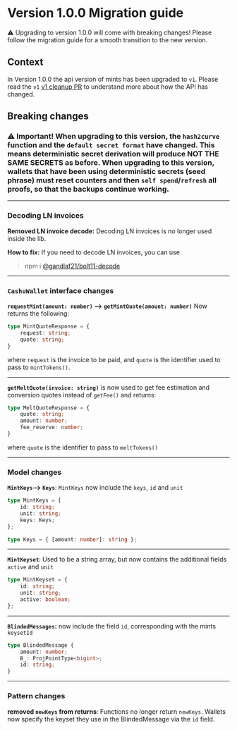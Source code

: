 # Version 1.0.0 Migration guide

⚠️ Upgrading to version 1.0.0 will come with breaking changes! Please follow the migration guide for a smooth transition to the new version.

## Context

In Version 1.0.0 the api version of mints has been upgraded to `v1`. Please read the `v1` [v1 cleanup PR](https://github.com/cashubtc/nuts/pull/55) to understand more about how the API has changed.

## Breaking changes

### ⚠️ Important! When upgrading to this version, the `hash2curve` function and the `default secret format` have changed. This means deterministic secret derivation will produce NOT THE SAME SECRETS as before. When upgrading to this version, wallets that have been using deterministic secrets (seed phrase) must reset counters and then `self spend`/`refresh` all proofs, so that the backups continue working.

---

### Decoding LN invoices

**Removed LN invoice decode:** 
Decoding LN invoices is no longer used inside the lib. 

**How to fix:** If you need to decode LN invoices, you can use 
> npm i [@gandlaf21/bolt11-decode](https://www.npmjs.com/package/@gandlaf21/bolt11-decode)

---

### `CashuWallet` interface changes

**`requestMint(amount: number)` --> `getMintQuote(amount: number)`**
Now returns the following: 

```typescript
type MintQuoteResponse = {
    request: string;
    quote: string;
}
```

where `request` is the invoice to be paid, and `quote` is the identifier used to pass to `mintTokens()`.

---

**`getMeltQuote(invoice: string)`** is now used to get fee estimation and conversion quotes instead of `getFee()` and returns:

```typescript
type MeltQuoteResponse = {
	quote: string;
	amount: number;
	fee_reserve: number;
}
```
where `quote` is the identifier to pass to `meltTokens()`

---

### Model changes

**`MintKeys`--> `Keys`**:
`MintKeys` now include the `keys`, `id` and `unit`

```typescript
type MintKeys = {
	id: string;
	unit: string;
	keys: Keys;
};

type Keys = { [amount: number]: string };

```
---
**`MintKeyset`**:
Used to be a string array, but now contains the additional fields `active` and `unit` 

```typescript
type MintKeyset = {
	id: string;
	unit: string;
	active: boolean;
};
```
---
**`BlindedMessages`:** now include the field `id`, corresponding with the mints `keysetId`

```typescript 
type BlindedMessage {
	amount: number;
	B_: ProjPointType<bigint>;
	id: string;
}
```
---
### Pattern changes

**removed `newKeys` from returns**: Functions no longer return `newKeys`. Wallets now specify the keyset they use in the BlindedMessage via the `id` field. 